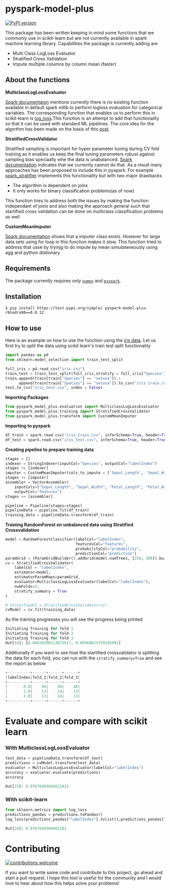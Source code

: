 # pyspark-model-plus
[![PyPI version](https://img.shields.io/pypi/v/pyspark-model-plus.svg)](https://img.shields.io/pypi/v/pyspark-model-plus)

This package has been written keeping in mind some functions that we commonly use in scikit-learn but are not currently available in 
spark machine learning library. Capabilities the package is currently adding are

* Multi Class LogLoss Evaluator
* Stratified Cross Validation
* Impute multiple columns by column mean (faster)

## About the functions

**MulticlassLogLossEvaluator**

[Spark documentaion](https://spark.apache.org/docs/1.6.0/mllib-evaluation-metrics.html) mentions currently there is no existing function available in default spark mllib to perform logloss evaluation for categorical variables. The corresponding function that enables us to perform this in scikit-learn is [log_loss](https://scikit-learn.org/stable/modules/generated/sklearn.metrics.log_loss.html).This function is an attempt to add that functionality so that it can be used with standard ML pipelines. The core idea for the algorthm has been made on the basis of this [post](http://www.kaggle.com/c/emc-data-science/forums/t/2149/is-anyone-noticing-difference-betwen-validation-and-leaderboard-error/12209#post12209).

**StratifiedCrossValidator**  

Stratified sampling is important for hyper parameter tuning during CV fold training as it enables us keep the final tuning parameters robust against sampling bias speciaally whe the data is unabalanced. [Spark documentation](https://spark.apache.org/docs/latest/ml-tuning.html#cross-validation) indicates that we currently cannot do that. As a result many approaches has been proposed to include this in pyspark. For example [spark_stratifier](https://github.com/interviewstreet/spark-stratifier) implements this functionality but with two major drawbacks

* The algorithm is dependent on joins
* It only works for binary classification problems(as of now)

This function tries to address both the issues by making the function independant of joins and also making the approach general such that startified cross validation can be done on multiclass classification problems as well

**CustomMeanImputer**  

[Spark documentation](https://spark.apache.org/docs/latest/api/python/pyspark.ml.html?highlight=impute#pyspark.ml.feature.Imputer) shows that a imputer class exists. However for large data sets using for loop in this function makes it slow. This function tried to address that usse by tryinjg to do impute by mean simulateneously using agg and python distionary

## Requirements

The package currently requires only [`numpy`](https://github.com/numpy/numpy) and [`pyspark`](https://github.com/apache/spark/tree/master/python/pyspark).

## Installation
```
$ pip install https://test.pypi.org/simple/ pyspark-model-plus-rbhadra90==0.0.12
```
## How to use

Here is an example on how to use the function using the [iris data](https://archive.ics.uci.edu/ml/datasets/iris).
Let us first try to split the data using scikit learn's train test split functionality

```py
import pandas as pd
from sklearn.model_selection import train_test_split

full_iris = pd.read_csv("iris.csv")
train,test = train_test_split(full_iris,stratify = full_iris["Species"],test_size = .2)
train.append(train[train["Species"] == "setosa"]).\
      append(train[train["Species"] == "setosa"]).to_csv("iris_train.csv", index = False)
test.to_csv("iris_test.csv", index = False)
```

**Importing Packages**

```py
from pyspark_model_plus.evaluation import MulticlassLogLossEvaluator
from pyspark_model_plus.training import StratifiedCrossValidator
from pyspark_model_plus.transform import CustomMeanImputer
```


**Importing to pyspark**

```py
df_train = spark.read.csv("iris_train.csv", inferSchema=True, header=True)
df_test = spark.read.csv("iris_test.csv", inferSchema=True, header=True)
```

**Creating pipeline to prepare training data**

```py
stages = []
indexer = StringIndexer(inputCol="Species", outputCol="labelIndex")
stages += [indexer]
imputer = CustomMeanImputer(cols_to_impute = ['Sepal_Length', 'Sepal_Width', 'Petal_Length', 'Petal_Width'])
stages += [imputer]
assembler = VectorAssembler(
    inputCols=["Sepal_Length", "Sepal_Width", "Petal_Length", "Petal_Width"],
    outputCol="features")
stages += [assembler]

pipeline = Pipeline(stages=stages)
pipelineData = pipeline.fit(df_train)
training_data = pipelineData.transform(df_train)

```

**Training RandomForest on unbalanced data using Stratified Crossvalidation**

```py
model = RandomForestClassifier(labelCol="labelIndex",
                               featuresCol="features",
                               probabilityCol="probability",
                               predictionCol="prediction")
paramGrid = (ParamGridBuilder().addGrid(model.numTrees, [250, 300]).build())
cv = StratifiedCrossValidator(
    labelCol = "labelIndex",
    estimator=model,
    estimatorParamMaps=paramGrid,
    evaluator=MulticlassLogLossEvaluator(labelCol="labelIndex"),
    numFolds=3,
    stratify_summary = True
)

# stratifiedCV = StratifiedCrossValidator(cv)
cvModel = cv.fit(training_data)
```
As the training progresses you will see the progress being printed

```py
Initiating Training for fold 1
Initiating Training for fold 2
Initiating Training for fold 3
Out[19]: [0.06820200113875617, 0.06960025759185091]
```

Additionally if you want to see how the startified crossvalidator is splitting the data for each fold, you can run with the `stratify_summary=True` and see the report as below

```py
+----------+------+------+------+
|labelIndex|fold_1|fold_2|fold_3|
+----------+------+------+------+
|       0.0|    40|    40|    40|
|       1.0|    13|    14|    13|
|       2.0|    13|    14|    13|
+----------+------+------+------+
```
# Evaluate and compare with scikit learn

### With MulticlassLogLossEvaluator

```py
test_data = pipelineData.transform(df_test)
predictions = cvModel.transform(test_data)
evaluator = MulticlassLogLossEvaluator(labelCol="labelIndex")
accuracy = evaluator.evaluate(predictions)
accuracy

Out[23]: 0.07676493894621013
```

### With scikit-learn

```py
from sklearn.metrics import log_loss
predictions_pandas = predictions.toPandas()
log_loss(predictions_pandas["labelIndex"].tolist(),predictions_pandas["probability"].tolist())

Out[24]: 0.0767649389462101
```

# Contributing

[![contributions welcome](https://img.shields.io/badge/contributions-welcome-brightgreen.svg)](https://github.com/RajarshiBhadra/pyspark-model-plus/issues)

If you want to write some code and contribute to this project, go ahead and start a pull request. I hope this tool is useful for the community and I would love to hear about how this helps solve your problems!
